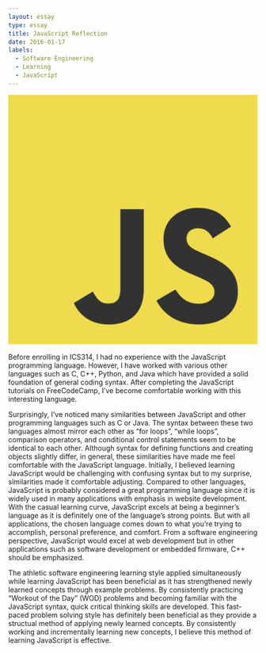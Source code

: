 ```yaml
---
layout: essay
type: essay
title: JavaScript Reflection
date: 2016-01-17
labels:
  - Software Engineering
  - Learning
  - JavaScript
---
```

<img class="ui medium right floated rounded image" src="../images/javascript-essay.png">

Before enrolling in ICS314, I had no experience with the JavaScript programming language. However, I have worked with various other languages such as C, C++, Python, and Java which have provided a solid foundation of general coding syntax. After completing the JavaScript tutorials on FreeCodeCamp, I’ve become comfortable working with this interesting language.

Surprisingly, I’ve noticed many similarities between JavaScript and other programming languages such as C or Java. The syntax between these two languages almost mirror each other as “for loops”, “while loops”, comparison operators, and conditional control statements seem to be identical to each other. Although syntax for defining functions and creating objects slightly differ, in general, these similarities have made me feel comfortable with the JavaScript language. Initially, I believed learning JavaScript would be challenging with confusing syntax but to my surprise, similarities made it comfortable adjusting. Compared to other languages, JavaScript is probably considered a great programming language since it is widely used in many applications with emphasis in website development. With the casual learning curve, JavaScript excels at being a beginner’s language as it is definitely one of the language’s strong points. But with all applications, the chosen language comes down to what you’re trying to accomplish, personal preference, and comfort. From a software engineering perspective, JavaScript would excel at web development but in other applications such as software development or embedded firmware, C++ should be emphasized. 

The athletic software engineering learning style applied simultaneously while learning JavaScript has been beneficial as it has strengthened newly learned concepts through example problems. By consistently practicing “Workout of the Day” (WOD) problems and becoming familiar with the JavaScript syntax, quick critical thinking skills are developed. This fast-paced problem solving style has definitely been beneficial as they provide a structual method of applying newly learned concepts. By consistently working and incrementally learning new concepts, I believe this method of learning JavaScript is effective.  

